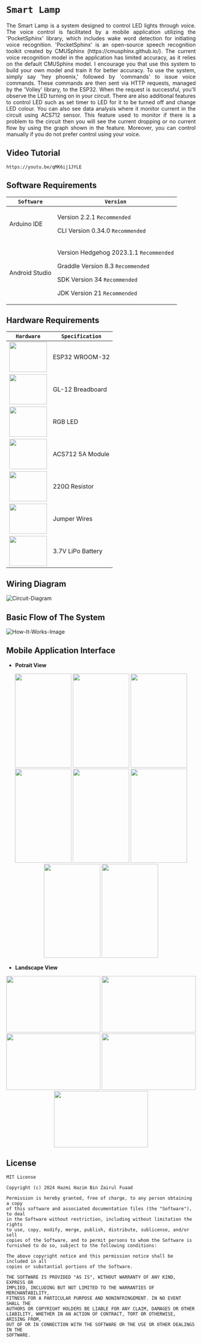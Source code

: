 # `Smart Lamp`
<p align="justify">
The Smart Lamp is a system designed to control LED lights through voice. The voice control is facilitated by a mobile application utilizing the 'PocketSphinx' library, which includes wake word detection for initiating voice recognition. 'PocketSphinx' is an open-source speech recognition toolkit created by CMUSphinx (https://cmusphinx.github.io/). The current voice recognition model in the application has limited accuracy, as it relies on the default CMUSphinx model. I encourage you that use this system to build your own model and train it for better accuracy. To use the system, simply say 'hey phoenix,' followed by 'commands' to issue voice commands. These commands are then sent via HTTP requests, managed by the 'Volley' library, to the ESP32. When the request is successful, you'll observe the LED turning on in your circuit. There are also additional features to control LED such as set timer to LED for it to be turned off and change LED colour. You can also see data analysis where it monitor current in the circuit using ACS712 sensor. This feature used to monitor if there is a problem to the circuit then you will see the current dropping or no current flow by using the graph shown in the feature. Moreover, you can control manually if you do not prefer control using your voice.
</p>

## Video Tutorial
```
https://youtu.be/qMK6ij1JYLE
```

## Software Requirements
| `Software` | `Version` |
| --------------------- | ----------------------------------------- |
| Arduino IDE           | <p>Version 2.2.1 `Recommended`</p> <p>CLI Version 0.34.0 `Recommended`</p> |
| Android Studio        | <p>Version Hedgehog 2023.1.1 `Recommended`</p> <p>Graddle Version 8.3 `Recommended`</p> <p>SDK Version 34 `Recommended`</p> <p>JDK Version 21 `Recommended`</p> |                 

## Hardware Requirements
| `Hardware` | `Specification` |
| ---------- | ------ |
|<img src="Images/ESP32.png" width="100px" height="80px"> | ESP32 WROOM-32 |
|<img src="Images/Breadboard.png" width="100px" height="80px"> | GL-12 Breadboard | 
|<img src="Images/Rgb-LED.png" width="100px" height="80px"> | RGB LED |
|<img src="Images/ACS712.png" width="100px" height="80px"> | ACS712 5A Module |
|<img src="Images/Resistor.png" width="100px" height="80px"> | 220Ω Resistor |
|<img src="Images/Jumper-Wires.jpg" width="100px" height="80px"> | Jumper Wires |
|<img src="Images/LiPo4-Battery.png" width="100px" height="80px"> | 3.7V LiPo Battery |

## Wiring Diagram
![Circuit-Diagram](./Images/Circuit-Diagram-2.png)

## Basic Flow of The System
![How-It-Works-Image](./Images/How-It-Works.png)

## Mobile Application Interface
- **Potrait View**
<p align="middle">
<img src="Images/Home-Potrait.png" width="150px" height="250px">
<img src="Images/Phoenix-Guide-Potrait.png" width="150px" height="250px">
<img src="Images/Lamps-Control-Potrait.png" width="150px" height="250px">
<img src="Images/Timer-Empty-Potrait.png" width="150px" height="250px">
<img src="Images/Timer-Function-Potrait.png" width="150px" height="250px">
<img src="Images/Timer-Potrait.png" width="150px" height="250px">
<img src="Images/Colour-Editor-Potrait.png" width="150px" height="250px">
<img src="Images/Data-Analysis-Potrait.png" width="150px" height="250px">
</p>

- **Landscape View**
<p align="middle">
<img src="Images/Home-Landscape.png" width="250px" height="150px">
<img src="Images/Phoenix-Guide-Landscape.png" width="250px" height="150px">
<img src="Images/Lamps-Control-Landscape.png" width="250px" height="150px">
<img src="Images/Colour-Editor-Landscape.png" width="250px" height="150px">
<img src="Images/Data-Analysis-Landscape.png" width="250px" height="150px">
</p>

## License
```
MIT License

Copyright (c) 2024 Hazmi Hazim Bin Zairul Fuaad

Permission is hereby granted, free of charge, to any person obtaining a copy
of this software and associated documentation files (the "Software"), to deal
in the Software without restriction, including without limitation the rights
to use, copy, modify, merge, publish, distribute, sublicense, and/or sell
copies of the Software, and to permit persons to whom the Software is
furnished to do so, subject to the following conditions:

The above copyright notice and this permission notice shall be included in all
copies or substantial portions of the Software.

THE SOFTWARE IS PROVIDED "AS IS", WITHOUT WARRANTY OF ANY KIND, EXPRESS OR
IMPLIED, INCLUDING BUT NOT LIMITED TO THE WARRANTIES OF MERCHANTABILITY,
FITNESS FOR A PARTICULAR PURPOSE AND NONINFRINGEMENT. IN NO EVENT SHALL THE
AUTHORS OR COPYRIGHT HOLDERS BE LIABLE FOR ANY CLAIM, DAMAGES OR OTHER
LIABILITY, WHETHER IN AN ACTION OF CONTRACT, TORT OR OTHERWISE, ARISING FROM,
OUT OF OR IN CONNECTION WITH THE SOFTWARE OR THE USE OR OTHER DEALINGS IN THE
SOFTWARE.
```